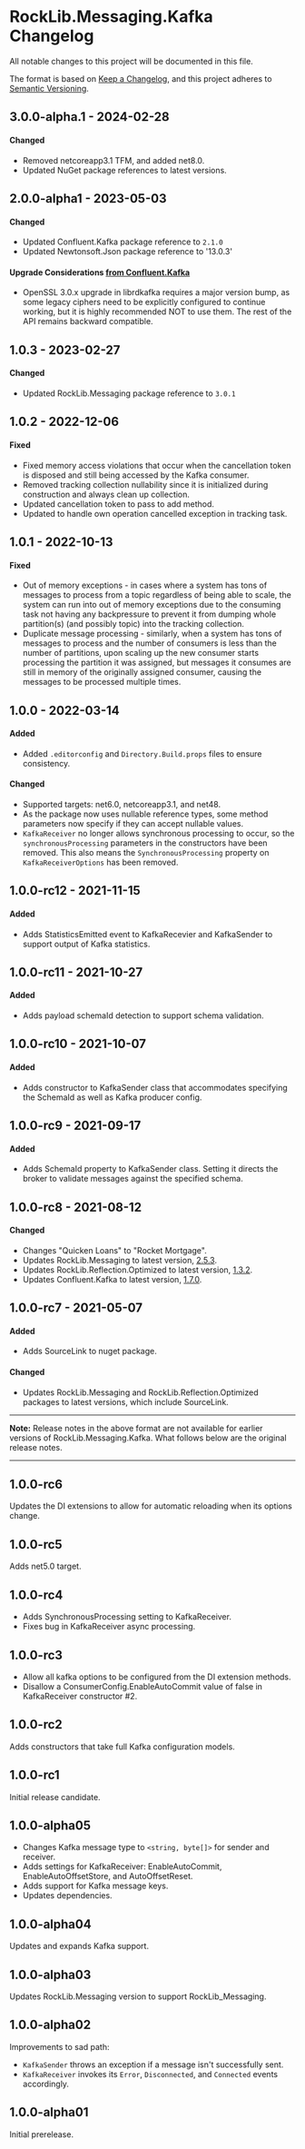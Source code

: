# RockLib.Messaging.Kafka Changelog

All notable changes to this project will be documented in this file.

The format is based on [Keep a Changelog](https://keepachangelog.com/en/1.0.0/),
and this project adheres to [Semantic Versioning](https://semver.org/spec/v2.0.0.html).

## 3.0.0-alpha.1 - 2024-02-28

#### Changed
- Removed netcoreapp3.1 TFM, and added net8.0.
- Updated NuGet package references to latest versions.

## 2.0.0-alpha1 - 2023-05-03

#### Changed
- Updated Confluent.Kafka package reference to `2.1.0`
- Updated Newtonsoft.Json package reference to '13.0.3'

#### Upgrade Considerations [from Confluent.Kafka](https://github.com/confluentinc/confluent-kafka-dotnet/blob/master/CHANGELOG.md#upgrade-considerations)
- OpenSSL 3.0.x upgrade in librdkafka requires a major version bump, as some legacy ciphers need to be explicitly configured to continue working, but it is highly recommended NOT to use them. The rest of the API remains backward compatible.

## 1.0.3 - 2023-02-27

#### Changed
- Updated RockLib.Messaging package reference to `3.0.1`

## 1.0.2 - 2022-12-06

#### Fixed
- Fixed memory access violations that occur when the cancellation token is disposed and still being accessed by the Kafka consumer.
- Removed tracking collection nullability since it is initialized during construction and always clean up collection.
- Updated cancellation token to pass to add method.
- Updated to handle own operation cancelled exception in tracking task.

## 1.0.1 - 2022-10-13

#### Fixed
- Out of memory exceptions - in cases where a system has tons of messages to process from a topic regardless of being able to scale, the system can run into out of memory exceptions due to the consuming task not having any backpressure to prevent it from dumping whole partition(s) (and possibly topic) into the tracking collection.
- Duplicate message processing - similarly, when a system has tons of messages to process and the number of consumers is less than the number of partitions, upon scaling up the new consumer starts processing the partition it was assigned, but messages it consumes are still in memory of the originally assigned consumer, causing the messages to be processed multiple times.

## 1.0.0 - 2022-03-14

#### Added
- Added `.editorconfig` and `Directory.Build.props` files to ensure consistency.

#### Changed
- Supported targets: net6.0, netcoreapp3.1, and net48.
- As the package now uses nullable reference types, some method parameters now specify if they can accept nullable values.
- `KafkaReceiver` no longer allows synchronous processing to occur, so the `synchronousProcessing` parameters in the constructors have been removed. This also means the `SynchronousProcessing` property on `KafkaReceiverOptions` has been removed.

## 1.0.0-rc12 - 2021-11-15

#### Added

- Adds StatisticsEmitted event to KafkaRecevier and KafkaSender to support output of Kafka statistics.

## 1.0.0-rc11 - 2021-10-27

#### Added

- Adds payload schemaId detection to support schema validation.

## 1.0.0-rc10 - 2021-10-07

#### Added

- Adds constructor to KafkaSender class that accommodates specifying the SchemaId as well as Kafka producer config.

## 1.0.0-rc9 - 2021-09-17

#### Added

- Adds SchemaId property to KafkaSender class. Setting it directs the broker to validate messages against the specified schema.

## 1.0.0-rc8 - 2021-08-12

#### Changed

- Changes "Quicken Loans" to "Rocket Mortgage".
- Updates RockLib.Messaging to latest version, [2.5.3](https://github.com/RockLib/RockLib.Messaging/blob/main/RockLib.Messaging/CHANGELOG.md#253---2021-08-12).
- Updates RockLib.Reflection.Optimized to latest version, [1.3.2](https://github.com/RockLib/RockLib.Reflection.Optimized/blob/main/RockLib.Reflection.Optimized/CHANGELOG.md#132---2021-08-11).
- Updates Confluent.Kafka to latest version, [1.7.0](https://github.com/confluentinc/confluent-kafka-dotnet/releases/tag/v1.7.0).

## 1.0.0-rc7 - 2021-05-07

#### Added

- Adds SourceLink to nuget package.

#### Changed

- Updates RockLib.Messaging and RockLib.Reflection.Optimized packages to latest versions, which include SourceLink.

----

**Note:** Release notes in the above format are not available for earlier versions of
RockLib.Messaging.Kafka. What follows below are the original release notes.

----

## 1.0.0-rc6

Updates the DI extensions to allow for automatic reloading when its options change.

## 1.0.0-rc5

Adds net5.0 target.

## 1.0.0-rc4

- Adds SynchronousProcessing setting to KafkaReceiver.
- Fixes bug in KafkaReceiver async processing.

## 1.0.0-rc3

- Allow all kafka options to be configured from the DI extension methods.
- Disallow a ConsumerConfig.EnableAutoCommit value of false in KafkaReceiver constructor #2.

## 1.0.0-rc2

Adds constructors that take full Kafka configuration models.

## 1.0.0-rc1

Initial release candidate.

## 1.0.0-alpha05

- Changes Kafka message type to `<string, byte[]>` for sender and receiver.
- Adds settings for KafkaReceiver: EnableAutoCommit, EnableAutoOffsetStore, and AutoOffsetReset.
- Adds support for Kafka message keys.
- Updates dependencies.

## 1.0.0-alpha04

Updates and expands Kafka support.

## 1.0.0-alpha03

Updates RockLib.Messaging version to support RockLib_Messaging.

## 1.0.0-alpha02

Improvements to sad path:
- `KafkaSender` throws an exception if a message isn't successfully sent.
- `KafkaReceiver` invokes its `Error`, `Disconnected`, and `Connected` events accordingly.

## 1.0.0-alpha01

Initial prerelease.
